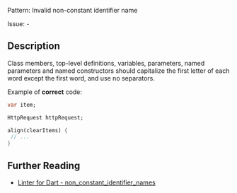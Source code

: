 Pattern: Invalid non-constant identifier name

Issue: -

## Description

Class members, top-level definitions, variables, parameters, named parameters
and named constructors should capitalize the first letter of each word
except the first word, and use no separators.

Example of **correct** code:
```dart
var item;

HttpRequest httpRequest;

align(clearItems) {
 // ...
}
```

## Further Reading

* [Linter for Dart - non_constant_identifier_names](https://dart.dev/tools/linter-rules/non_constant_identifier_names)